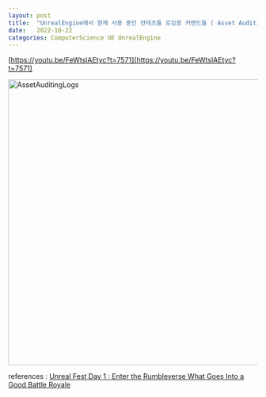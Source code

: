 ```yaml
---
layout: post
title:  "UnrealEngine에서 현재 사용 중인 컨테츠들 로깅용 커맨드들 ( Asset Auditing Logs )"
date:   2022-10-22
categories: ComputerScience UE UnrealEngine
---          
```

      
[https://youtu.be/FeWtslAEtyc?t=7571](https://youtu.be/FeWtslAEtyc?t=7571)                
                                  
<img width="578" alt="AssetAuditingLogs" src="https://user-images.githubusercontent.com/33873804/197328825-370c0bc8-33e3-40a2-927c-7d337b0fae65.png">                               
                           
references : [Unreal Fest Day 1 : Enter the Rumbleverse What Goes Into a Good Battle Royale](https://youtu.be/FeWtslAEtyc?t=5388)